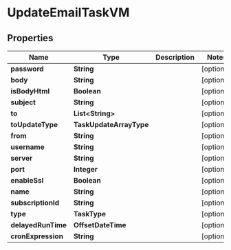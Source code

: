 

# UpdateEmailTaskVM


## Properties

Name | Type | Description | Notes
------------ | ------------- | ------------- | -------------
**password** | **String** |  |  [optional]
**body** | **String** |  |  [optional]
**isBodyHtml** | **Boolean** |  |  [optional]
**subject** | **String** |  |  [optional]
**to** | **List&lt;String&gt;** |  |  [optional]
**toUpdateType** | **TaskUpdateArrayType** |  |  [optional]
**from** | **String** |  |  [optional]
**username** | **String** |  |  [optional]
**server** | **String** |  |  [optional]
**port** | **Integer** |  |  [optional]
**enableSsl** | **Boolean** |  |  [optional]
**name** | **String** |  |  [optional]
**subscriptionId** | **String** |  |  [optional]
**type** | **TaskType** |  |  [optional]
**delayedRunTime** | **OffsetDateTime** |  |  [optional]
**cronExpression** | **String** |  |  [optional]



